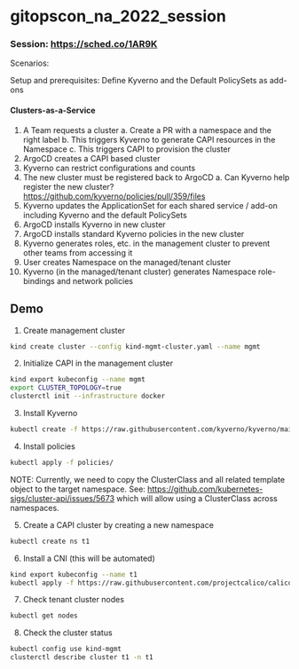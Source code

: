 # gitopscon_na_2022_session

### Session: https://sched.co/1AR9K


Scenarios:

  Setup and prerequisites:
  Define Kyverno and the Default PolicySets as add-ons


  #### Clusters-as-a-Service

  1. A Team requests a cluster 
    a. Create a PR with a namespace and the right label
    b. This triggers Kyverno to generate CAPI resources in the Namespace
    c. This triggers CAPI to provision the cluster
  2. ArgoCD creates a CAPI based cluster 
  3. Kyverno can restrict configurations and counts
  4. The new cluster must be registered back to ArgoCD
    a. Can Kyverno help register the new cluster? https://github.com/kyverno/policies/pull/359/files 
  5. Kyverno updates the ApplicationSet for each shared service / add-on including Kyverno and the default PolicySets 
  6. ArgoCD installs Kyverno in new cluster
  7. ArgoCD installs standard Kyverno policies in the new cluster
  8. Kyverno generates roles, etc. in the management cluster to prevent other teams from accessing it
  9. User creates Namespace on the managed/tenant cluster
  10. Kyverno (in the managed/tenant cluster) generates Namespace role-bindings and network policies 


## Demo

1. Create management cluster

```sh
kind create cluster --config kind-mgmt-cluster.yaml --name mgmt
```

2. Initialize CAPI in the management cluster

```sh
kind export kubeconfig --name mgmt
export CLUSTER_TOPOLOGY=true
clusterctl init --infrastructure docker
```

3. Install Kyverno

```sh
kubectl create -f https://raw.githubusercontent.com/kyverno/kyverno/main/config/install.yaml
```

4. Install policies

```sh
kubectl apply -f policies/
```

NOTE: Currently, we need to copy the ClusterClass and all related template object to the target namespace. See: https://github.com/kubernetes-sigs/cluster-api/issues/5673 which will allow using a ClusterClass across namespaces.

5. Create a CAPI cluster by creating a new namespace

```sh
kubectl create ns t1
```

6. Install a CNI (this will be automated)

```sh
kind export kubeconfig --name t1
kubectl apply -f https://raw.githubusercontent.com/projectcalico/calico/v3.24.1/manifests/calico.yaml
```

7. Check tenant cluster nodes

```sh
kubectl get nodes
```

8. Check the cluster status

```sh
kubectl config use kind-mgmt
clusterctl describe cluster t1 -n t1
```
